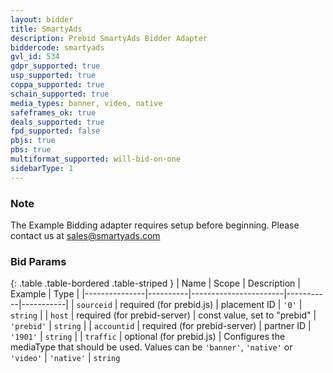 ```yaml
---
layout: bidder
title: SmartyAds
description: Prebid SmartyAds Bidder Adapter
biddercode: smartyads
gvl_id: 534
gdpr_supported: true
usp_supported: true
coppa_supported: true
schain_supported: true
media_types: banner, video, native
safeframes_ok: true
deals_supported: true
fpd_supported: false
pbjs: true
pbs: true
multiformat_supported: will-bid-on-one
sidebarType: 1
---
```


### Note

The Example Bidding adapter requires setup before beginning. Please contact us at <sales@smartyads.com>

### Bid Params

{: .table .table-bordered .table-striped }
| Name          | Scope    | Description           | Example   | Type      |
|---------------|----------|-----------------------|-----------|-----------|
| `sourceid` | required (for prebid.js) | placement ID | `'0'` | `string` |
| `host`      | required (for prebid-server) | const value, set to "prebid"            | `'prebid'`    | `string` |
| `accountid`      | required  (for prebid-server) | partner ID | `'1901'`    | `string` |
| `traffic`     | optional (for prebid.js) | Configures the mediaType that should be used. Values can be `'banner'`, `'native'` or `'video'` | `'native'` | `string`
